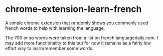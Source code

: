 # chrome-extension-learn-french
A simple chrome extension that randomly shows you commonly used french words to help with learning the language.

The 700 or so words were taken from a list on french.languagedaily.com. I may add more functionality to this but for now it remains as a fairly low effort way to learn/remember some words. 
